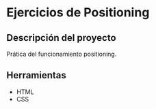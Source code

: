 Ejercicios de Positioning
=========================
Descripción del proyecto
------------------------
Prática del funcionamiento positioning.

Herramientas
------------
* HTML
* CSS
